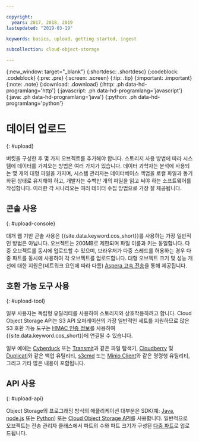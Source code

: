 ```yaml
---

copyright:
  years: 2017, 2018, 2019
lastupdated: "2019-03-19"

keywords: basics, upload, getting started, ingest

subcollection: cloud-object-storage

---
```

{:new_window: target="_blank"}
{:shortdesc: .shortdesc}
{:codeblock: .codeblock}
{:pre: .pre}
{:screen: .screen}
{:tip: .tip}
{:important: .important}
{:note: .note}
{:download: .download} 
{:http: .ph data-hd-programlang='http'} 
{:javascript: .ph data-hd-programlang='javascript'} 
{:java: .ph data-hd-programlang='java'} 
{:python: .ph data-hd-programlang='python'}

# 데이터 업로드
{: #upload}

버킷을 구성한 후 몇 가지 오브젝트를 추가해야 합니다. 스토리지 사용 방법에 따라 시스템에 데이터를 가져오는 방법은 여러 가지가 있습니다. 데이터 과학자는 분석에 사용되는 몇 개의 대형 파일을 가지며, 시스템 관리자는 데이터베이스 백업을 로컬 파일과 동기화된 상태로 유지해야 하고, 개발자는 수백만 개의 파일을 읽고 써야 하는 소프트웨어를 작성합니다. 이러한 각 시나리오는 여러 데이터 수집 방법으로 가장 잘 제공됩니다.

## 콘솔 사용
{: #upload-console}

대개 웹 기반 콘솔 사용은 {{site.data.keyword.cos_short}}를 사용하는 가장 일반적인 방법은 아닙니다. 오브젝트는 200MB로 제한되며 파일 이름과 키는 동일합니다. 다중 오브젝트를 동시에 업로드할 수 있으며, 브라우저가 다중 스레드를 허용하는 경우 다중 파트를 동시에 사용하여 각 오브젝트를 업로드합니다. 대형 오브젝트 크기 및 성능 개선에 대한 지원은(네트워크 요인에 따라 다름) [Aspera 고속 전송](/docs/services/cloud-object-storage/basics?topic=cloud-object-storage-aspera)을 통해 제공됩니다.

## 호환 가능 도구 사용
{: #upload-tool}

일부 사용자는 독립형 유틸리티를 사용하여 스토리지와 상호작용하려고 합니다. Cloud Object Storage API는 S3 API 오퍼레이션의 가장 일반적인 세트를 지원하므로 많은 S3 호환 가능 도구는 [HMAC 인증 정보](/docs/services/cloud-object-storage/hmac?topic=cloud-object-storage-hmac)를 사용하여 {{site.data.keyword.cos_short}}에 연결될 수 있습니다.

일부 예에는 [Cyberduck](https://cyberduck.io/) 또는 [Transmit](https://panic.com/transmit/)과 같은 파일 탐색기, [Cloudberry](https://www.cloudberrylab.com/) 및 [Duplicati](https://www.duplicati.com/)와 같은 백업 유틸리티, [s3cmd](https://github.com/s3tools/s3cmd) 또는 [Minio Client](https://github.com/minio/mc)와 같은 명령행 유틸리티, 그리고 기타 많은 내용이 포함됩니다.

## API 사용
{: #upload-api}

Object Storage의 프로그래밍 방식의 애플리케이션 대부분은 SDK(예: [Java](/docs/services/cloud-object-storage/libraries?topic=cloud-object-storage-java), [node.js](/docs/services/cloud-object-storage/libraries?topic=cloud-object-storage-node) 또는 [Python](/docs/services/cloud-object-storage/libraries?topic=cloud-object-storage-python)) 또는 [Cloud Object Storage API](/docs/services/cloud-object-storage/api-reference?topic=cloud-object-storage-compatibility-api)를 사용합니다. 일반적으로 오브젝트는 전송 관리자 클래스에서 파트의 수와 파트 크기가 구성된 [다중 파트](/docs/services/cloud-object-storage/basics?topic=cloud-object-storage-large-objects)로 업로드됩니다.
